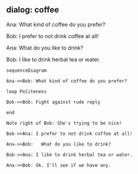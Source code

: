 ## dialog: coffee
Ana: What kind of coffee do you prefer?

Bob: I prefer to not drink coffee at all!

Ana:  What do you like to drink?

Bob:  I like to drink herbal tea or water.

``` mermaid
sequenceDiagram

Ana->>Bob: What kind of coffee do you prefer?

loop Politeness

Bob->>Bob: Fight against rude reply

end

Note right of Bob: She's trying to be nice!

Bob->>Ana: I prefer to not drink coffee at all!

Ana->>Bob:   What do you like to drink?

Bob->>Ana: I like to drink herbal tea or water.

Ana->>Bob: Ok. I'll see if we have any.

```
